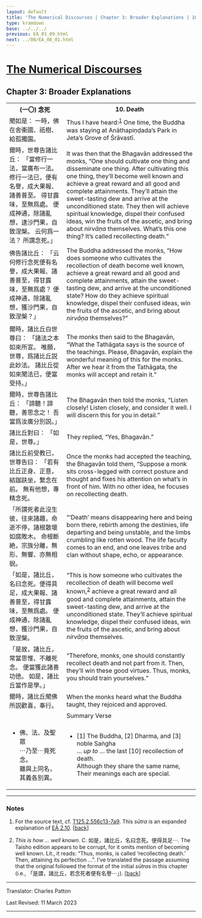 ```yaml
---
layout: default
title: 'The Numerical Discourses | Chapter 3: Broader Explanations | 10. Death'
type: kramdown
base: ../../../
previous: EA_03_09.html
next: ../08/EA_08_01.html
---
```


<h1><a href='../index.html'>The Numerical Discourses</a></h1>
<h2>Chapter 3: Broader Explanations</h2>

<table class="trans">
  <th class='ch'>(一〇) 念死</th>
  <th class='en'>10. Death</th>
  <tr>
    <td class='ch' title='T125.2.556c13'>聞如是： 一時，佛在舍衞國、祇樹、給孤獨園。</td>
    <td>Thus I have heard:<sup id="ref1"><a href="#n1">1</a></sup> One time, the Buddha was staying at Anāthapiṇḍada’s Park in Jeta’s Grove of Śrāvastī.</td>
  </tr>
  <tr>
    <td class='ch' title='T125.2.556c14'>爾時，世尊告諸比丘： 「當修行一法，當廣布一法。 修行一法已，便有名譽，成大果報、諸善普至。 得甘露味，至無爲處。 便成神通，除諸亂想，逮沙門果，自致涅槃。 云何爲一法？ 所謂念死。」</td>
    <td>It was then that the Bhagavān addressed the monks, “One should cultivate one thing and disseminate one thing. After cultivating this one thing, they’ll become well known and achieve a great reward and all good and complete attainments. They’ll attain the sweet-tasting dew and arrive at the unconditioned state. They then will achieve spiritual knowledge, dispel their confused ideas, win the fruits of the ascetic, and bring about <em>nirvāṇa</em> themselves. What’s this one thing? It’s called recollecting death.”</td>
  </tr>
  <tr>
    <td class='ch' title='T125.2.556c18'>佛告諸比丘： 「云何修行念死便有名譽，成大果報、諸善普至，得甘露味，至無爲處？ 便成神通，除諸亂想，獲沙門果，自致涅槃？」</td>
    <td>The Buddha addressed the monks, “How does someone who cultivates the recollection of death become well known, achieve a great reward and all good and complete attainments, attain the sweet-tasting dew, and arrive at the unconditioned state? How do they achieve spiritual knowledge, dispel their confused ideas, win the fruits of the ascetic, and bring about <em>nirvāṇa</em> themselves?”</td>
  </tr>
  <tr>
    <td class='ch' title='T125.2.556c21'>爾時，諸比丘白世尊曰： 「諸法之本如來所宣。 唯願，世尊，爲諸比丘説此妙法。 諸比丘從如來聞法已，便當受持。」</td>
    <td>The monks then said to the Bhagavān, “What the Tathāgata says is the source of the teachings. Please, Bhagavān, explain the wonderful meaning of this for the monks. After we hear it from the Tathāgata, the monks will accept and retain it.”</td>
  </tr>
  <tr>
    <td class='ch' title='T125.2.556c24'>爾時，世尊告諸比丘： 「諦聽！諦聽，善思念之！ 吾當爲汝廣分別説。」</td>
    <td>The Bhagavān then told the monks, “Listen closely! Listen closely, and consider it well. I will discern this for you in detail.”</td>
  </tr>
  <tr>
    <td class='ch' title='T125.2.556c25'>諸比丘對曰： 「如是，世尊。」</td>
    <td>They replied, “Yes, Bhagavān.”</td>
  </tr>
  <tr>
    <td class='ch' title='T125.2.556c26'>諸比丘前受教已，世尊告曰： 「若有比丘正身、正意，結跏趺坐，繋念在前。 無有他想，專精念死。</td>
    <td>Once the monks had accepted the teaching, the Bhagavān told them, “Suppose a monk sits cross-legged with correct posture and thought and fixes his attention on what’s in front of him. With no other idea, he focuses on recollecting death.</td>
  </tr>
  <tr>
    <td class='ch' title='T125.2.556c28'>「所謂死者此沒生彼，往來諸趣，命逝不停，諸根散壞如腐敗木。 命根斷絶，宗族分離，無形、無響、亦無相貎。</td>
    <td>“‘Death’ means disappearing here and being born there, rebirth among the destinies, life departing and being unstable, and the limbs crumbling like rotten wood. The life faculty comes to an end, and one leaves tribe and clan without shape, echo, or appearance.</td>
  </tr>
  <tr>
    <td class='ch' title='T125.2.557a1'>「如是，諸比丘，名曰念死。便得具足，成大果報、諸善普至，得甘露味，至無爲處。 便成神通，除諸亂想，獲沙門果，自致涅槃。</td>
    <td>“This is how someone who cultivates the recollection of death will become well known,<sup id="ref2"><a href="#n2">2</a></sup> achieve a great reward and all good and complete attainments, attain the sweet-tasting dew, and arrive at the unconditioned state. They’ll achieve spiritual knowledge, dispel their confused ideas, win the fruits of the ascetic, and bring about <em>nirvāṇa</em> themselves.</td>
  </tr>
  <tr>
    <td class='ch' title='T125.2.557a4'>「是故，諸比丘，常當思惟、不離死念。 便當獲此諸善功徳。 如是，諸比丘當作是學。」</td>
    <td>“Therefore, monks, one should constantly recollect death and not part from it. Then, they’ll win these good virtues. Thus, monks, you should train yourselves.”</td>
  </tr>
  <tr>
    <td class='ch' title='T125.2.557a6'>爾時，諸比丘聞佛所説歡喜，奉行。</td>
    <td>When the monks heard what the Buddha taught, they rejoiced and approved.</td>
  </tr>
<tr>
  <td class='ch' title='t125.2.557a8'></td>
  <td class='subheading'>Summary Verse</td>
</tr>
<tr>
  <td title='T125.2.557a8'><ul class='verse'>
    <li class='ch'>佛、法、及聖眾<br/>
    ⋯乃至⋯竟死念。<br/>
    雖與上同名，<br/>
    其義各別異。</li>
  </ul></td>
  <td><ul class='verse'>
    <li>[1] The Buddha, [2] Dharma, and [3] noble Saṅgha<br/>
    … <em>up to</em> … the last [10] recollection of death.<br/>
    Although they share the same name,<br/>
    Their meanings each are special.</li>
  </ul></td>
</tr>
</table>

<hr/>

<h3 id="notes">Notes</h3>

<ol class="notes-list">
<li id="n1"><p>For the source text, cf. <a href="https://cbetaonline.dila.edu.tw/zh/T02n0125_p0556c13" target="_blank">T125.2.556c13-7a9</a>. This <em>sūtra</em> is an expanded explanation of <a href="../02/EA_02_10.html" target="_blank">EĀ 2.10</a>. [<a href="#ref1">back</a>]</p></li>
<li id="n2"><p><em>This is how … well known.</em> C. 如是，諸比丘，名曰念死。便得具足⋯. The Taisho edition appears to be corrupt, for it omits mention of becoming well known. Lit., it reads: “Thus, monks, is called ‘recollecting death.’ Then, attaining its perfection …”. I’ve translated the passage assuming that the original followed the format of the initial <em>sūtra</em>s in this chapter (i.e., 「是謂，諸比丘，若念死者便有名譽⋯」). [<a href="#ref2">back</a>]</p></li>
</ol>
<hr/>

<p class="translator">Translator: Charles Patton</p>
<p class='revised'>Last Revised: 11 March 2023</p>

<hr/>